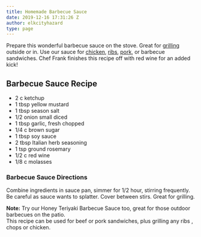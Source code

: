 ```yaml
---
title: Homemade Barbecue Sauce
date: 2019-12-16 17:31:26 Z
author: elkcityhazard
type: page
---
```


Prepare this wonderful barbecue sauce on the stove. Great for <a href="/wordpress/grilling-cookouts-and-barbecues/" rel="noopener noreferrer" target="_blank">grilling</a> outside or in. Use our sauce for <a href="/wordpress/quick-and-easy-chicken-recipes/" rel="noopener noreferrer" target="_blank">chicken</a>, <a href="/wordpress/chef-franks-seasoning-recipes/honey-barbecued-baby-back-ribs/" rel="noopener noreferrer" target="_blank">ribs</a>, <a href="/wordpress/easy-pork-recipes/" rel="noopener noreferrer" target="_blank">pork</a>, or barbecue sandwiches. Chef Frank finishes this recipe off with red wine for an added kick!

## Barbecue Sauce Recipe

  * 2 c ketchup
  * 1 tbsp yellow mustard
  * 1 tbsp season salt
  * 1/2 onion small diced
  * 1 tbsp garlic, fresh chopped
  * 1/4 c brown sugar
  * 1 tbsp soy sauce
  * 2 tbsp Italian herb seasoning
  * 1 tsp ground rosemary
  * 1/2 c red wine
  * 1/8 c molasses

### Barbecue Sauce Directions

Combine ingredients in sauce pan, simmer for 1/2 hour, stirring frequently. Be careful as sauce wants to splatter. Cover between stirs. Great for grilling.

**Note:** Try our Honey Teriyaki Barbecue Sauce too, great for those outdoor barbecues on the patio.  
This recipe can be used for beef or pork sandwiches, plus grilling any ribs , chops or chicken.